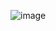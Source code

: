 ![image](https://user-images.githubusercontent.com/91134535/203548827-f7a88c7a-5b53-4ead-bb96-4deab901bbf8.png)

